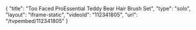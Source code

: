 {
    "title": "Too Faced ProEssential Teddy Bear Hair Brush Set",
    "type": "solo",
    "layout": "iframe-static",
    "videoId": "112341805",
    "url": "\/tvpembed\/112341805"
}